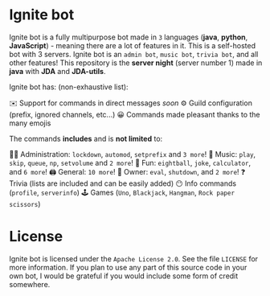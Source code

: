 # Ignite bot
Ignite bot is a fully multipurpose bot made in `3` languages (**java**, **python**, **JavaScript**) - meaning there are a lot of features in it. This is a self-hosted bot with 3 servers. Ignite bot is an `admin bot`, `music bot`, `trivia bot`, and all other features! This repository is the **server night** (server number 1) made in **java** with **JDA** and **JDA-utils**.

Ignite bot has: (non-exhaustive list):

✉️ Support for commands in direct messages *soon*
⚙️ Guild configuration (prefix, ignored channels, etc...)
😀 Commands made pleasant thanks to the many emojis

The commands **includes** and is **not limited** to:

👩‍💼 Administration: `lockdown`, `automod`, `setprefix` and `3 more`!
🎵 Music: `play`, `skip`, `queue`, `np`, `setvolume` and `2 more`!
👻 Fun: `eightball`, `joke`, `calculator`, and `6 more`!
🖨️ General: `10 more`!
👑 Owner: `eval`, `shutdown`, and `2 more`!
❓ Trivia (lists are included and can be easily added)
😶 Info commands (`profile`, `serverinfo`)
🕹 Games (`Uno`, `Blackjack`, `Hangman`, `Rock paper scissors`)

# License
Ignite bot is licensed under the `Apache License 2.0`. See the file `LICENSE` for more information. If you plan to use any part of this source code in your own bot, I would be grateful if you would include some form of credit somewhere.
